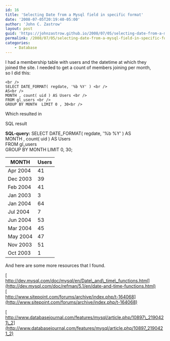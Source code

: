 ```yaml
---
id: 16
title: 'Selecting Date from a Mysql field in specific format'
date: '2008-07-05T20:19:40-05:00'
author: 'John C. Zastrow'
layout: post
guid: 'https://johnzastrow.github.io/2008/07/05/selecting-date-from-a-mysql-field-in-specific-format/'
permalink: /2008/07/05/selecting-date-from-a-mysql-field-in-specific-format/
categories:
    - Database
---
```


I had a membership table with users and the datetime at which they  
joined the site. I needed to get a count of members joining per month,  
so I did this:

```
<br />
SELECT DATE_FORMAT( regdate, '%b %Y' ) <br />
AS<br />
MONTH , count( uid ) AS Users <br />
FROM gl_users <br />
GROUP BY MONTH  LIMIT 0 , 30<br />
```

Which resulted in

SQL result

 **SQL-query:** SELECT DATE\_FORMAT( regdate, '%b %Y' ) AS  
MONTH , count( uid ) AS Users  
FROM gl\_users  
GROUP BY MONTH LIMIT 0, 30;

| MONTH | Users |
|---|---|
| Apr 2004 | 41 |
| Dec 2003 | 39 |
| Feb 2004 | 41 |
| Jan 2003 | 3 |
| Jan 2004 | 64 |
| Jul 2004 | 7 |
| Jun 2004 | 53 |
| Mar 2004 | 45 |
| May 2004 | 47 |
| Nov 2003 | 51 |
| Oct 2003 | 1 |

And here are some more resources that I found.

[  
http://dev.mysql.com/doc/mysql/en/Date\_and\_time\_functions.html](http://dev.mysql.com/doc/refman/5.1/en/date-and-time-functions.html)  
[  
http://www.sitepoint.com/forums/archive/index.php/t-164068](http://www.sitepoint.com/forums/archive/index.php/t-164068)

[  
http://www.databasejournal.com/features/mysql/article.php/10897\_2190421\_2](http://www.databasejournal.com/features/mysql/article.php/10897_2190421_2)